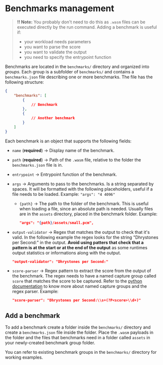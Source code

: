 # Benchmarks management

> **‼️ Note:** You probably don't need to do this as `.wasm` files can be executed directly by the run command. Adding a benchmark is useful if:
>
> - your workload needs parameters
> - you want to parse the score
> - you want to validate the output
> - you need to specify the entrypoint function



Benchmarks are located in the `benchmarks/` directory and organized into *groups*. Each group is a subfolder of `benchmarks/` and contains a `benchmarks.json` file describing one or more benchmarks. The file has the following structure:

```json
{
	"benchmarks": [
		{
			// Benchmark
		},
		{
			// Another benchmark
		}
	]
}
```

Each benchmark is an object that supports the following fields:

- `name` (**required**) → Display name of the benchmark.

- `path` (**required**) → Path of the `.wasm` file, relative to the folder the `benchmarks.json` file is in.

- `entrypoint` → Entrypoint function of the benchmark.

- `args` → Arguments to pass to the benchmarks. Is a string separated by spaces. It will be formatted with the following placeholders, useful if a file needs to be loaded. Example: `"args": "4 4096"`

  - `{path}` → The path to the folder of the benchmark. This is useful when loading a file, since an absolute path is needed. Usually files are in the `assets` directory, placed in the benchmark folder. Example:

    ```json
    "args": "{path}/assets/small.pcm",
    ```

- `output-validator` → Regex that matches the output to check that it's valid. In the following example the regex looks for the string "Dhrystones per Second:" in the output. **Avoid using patters that check that a pattern is at the start or at the end of the output** as some runtimes output statistics or informations along with the output.

  ```json
  "output-validator": "Dhrystones per Second:"
  ```

- `score-parser` → Regex pattern to extract the score from the output of the benchmark. The regex needs to have a named capture group called `score` that matches the score to be captured. Refer to the [python documentation](https://docs.python.org/3/library/re.html) to know more about named capture groups and the regex parser. Example:

  ```json
  "score-parser": "Dhrystones per Second:\\s+(?P<score>\\d+)"
  ```



## Add a benchmark

To add a benchmark create a folder inside the `benchmarks/` directory and create a `benchmarks.json` file inside the folder. Place the `.wasm` payloads in the folder and the files that benchmarks need in a folder called `assets` in your newly-created benchmark group folder.

You can refer to existing benchmark groups in the `benchmarks/` directory for working examples.